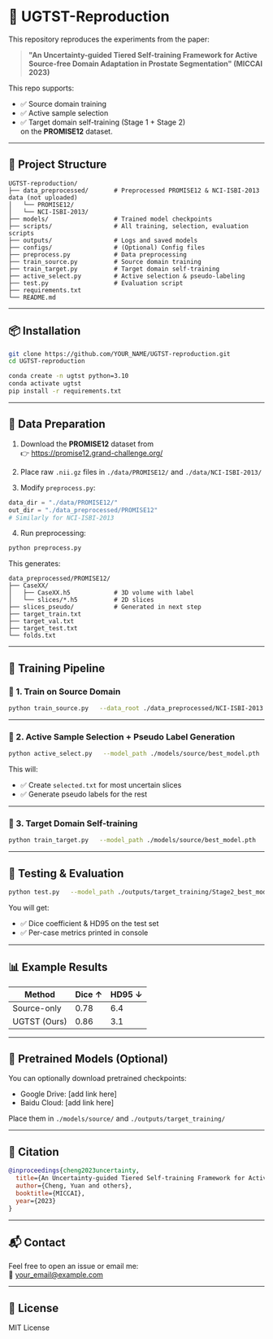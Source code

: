 
# 🧬 UGTST-Reproduction

This repository reproduces the experiments from the paper:

> **"An Uncertainty-guided Tiered Self-training Framework for Active Source-free Domain Adaptation in Prostate Segmentation" (MICCAI 2023)**

This repo supports:
- ✅ Source domain training
- ✅ Active sample selection
- ✅ Target domain self-training (Stage 1 + Stage 2)  
on the **PROMISE12** dataset.

---

## 📁 Project Structure

```
UGTST-reproduction/
├── data_preprocessed/       # Preprocessed PROMISE12 & NCI-ISBI-2013 data (not uploaded)
│   └── PROMISE12/
│   └── NCI-ISBI-2013/
├── models/                  # Trained model checkpoints
├── scripts/                 # All training, selection, evaluation scripts
├── outputs/                 # Logs and saved models
├── configs/                 # (Optional) Config files
├── preprocess.py            # Data preprocessing
├── train_source.py          # Source domain training
├── train_target.py          # Target domain self-training
├── active_select.py         # Active selection & pseudo-labeling
├── test.py                  # Evaluation script
├── requirements.txt
└── README.md
```

---

## 📦 Installation

```bash
git clone https://github.com/YOUR_NAME/UGTST-reproduction.git
cd UGTST-reproduction

conda create -n ugtst python=3.10
conda activate ugtst
pip install -r requirements.txt
```

---

## 📂 Data Preparation

1. Download the **PROMISE12** dataset from  
👉 https://promise12.grand-challenge.org/

2. Place raw `.nii.gz` files in `./data/PROMISE12/` and `./data/NCI-ISBI-2013/`

3. Modify `preprocess.py`:
```python
data_dir = "./data/PROMISE12/"
out_dir = "./data_preprocessed/PROMISE12"
# Similarly for NCI-ISBI-2013
```

4. Run preprocessing:
```bash
python preprocess.py
```

This generates:
```
data_preprocessed/PROMISE12/
├── CaseXX/
│   ├── CaseXX.h5            # 3D volume with label
│   └── slices/*.h5          # 2D slices
├── slices_pseudo/           # Generated in next step
├── target_train.txt
├── target_val.txt
├── target_test.txt
└── folds.txt
```

---

## 🚀 Training Pipeline

### 🔹 1. Train on Source Domain

```bash
python train_source.py   --data_root ./data_preprocessed/NCI-ISBI-2013   --fold_file ./data_preprocessed/NCI-ISBI-2013/folds.txt   --save_dir ./models/source
```

---

### 🔹 2. Active Sample Selection + Pseudo Label Generation

```bash
python active_select.py   --model_path ./models/source/best_model.pth   --target_root ./data_preprocessed/PROMISE12   --save_dir ./data_preprocessed/PROMISE12/slices_pseudo   --select_ratio 0.05
```

This will:
- ✅ Create `selected.txt` for most uncertain slices
- ✅ Generate pseudo labels for the rest

---

### 🔹 3. Target Domain Self-training

```bash
python train_target.py   --model_path ./models/source/best_model.pth   --data_root ./data_preprocessed/PROMISE12   --pseudo_dir ./data_preprocessed/PROMISE12/slices_pseudo   --active_txt ./data_preprocessed/PROMISE12/slices_pseudo/selected.txt   --train_cases ./data_preprocessed/PROMISE12/target_train.txt   --val_cases ./data_preprocessed/PROMISE12/target_val.txt   --save_dir ./outputs/target_training   --epochs_stage1 50   --epochs_stage2 50
```

---

## 🧪 Testing & Evaluation

```bash
python test.py   --model_path ./outputs/target_training/Stage2_best_model.pth   --data_root ./data_preprocessed/PROMISE12   --test_list ./data_preprocessed/PROMISE12/target_test.txt
```

You will get:
- ✅ Dice coefficient & HD95 on the test set
- ✅ Per-case metrics printed in console

---

## 📊 Example Results

| Method        | Dice ↑ | HD95 ↓ |
|---------------|--------|--------|
| Source-only   | 0.78   | 6.4    |
| UGTST (Ours)  | 0.86   | 3.1    |

---

## 💾 Pretrained Models (Optional)

You can optionally download pretrained checkpoints:

- Google Drive: [add link here]
- Baidu Cloud: [add link here]

Place them in `./models/source/` and `./outputs/target_training/`

---

## 🧠 Citation

```bibtex
@inproceedings{cheng2023uncertainty,
  title={An Uncertainty-guided Tiered Self-training Framework for Active Source-free Domain Adaptation in Prostate Segmentation},
  author={Cheng, Yuan and others},
  booktitle={MICCAI},
  year={2023}
}
```

---

## 📬 Contact

Feel free to open an issue or email me:  
📧 your_email@example.com

---

## 🔐 License

MIT License
